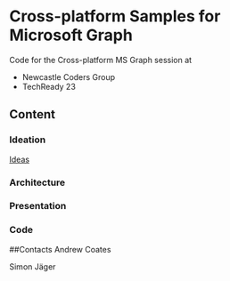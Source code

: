 # Cross-platform Samples for Microsoft Graph
Code for the Cross-platform MS Graph session at
* Newcastle Coders Group
* TechReady 23

## Content
### Ideation
[Ideas](ideas.md)
### Architecture
### Presentation
### Code

##Contacts
Andrew Coates

Simon Jäger
